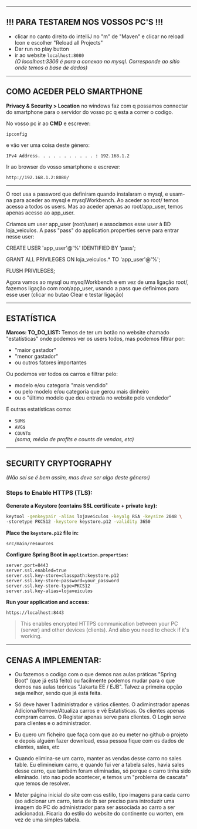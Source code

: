 
---

## !!! PARA TESTAREM NOS VOSSOS PC'S !!!

- clicar no canto direito do intelliJ no "m" de "Maven" e clicar no reload Icon e escolher "Reload all Projects"
- Dar run no play button
- ir ao website `localhost:8080`  
  *(O localhost:3306 é para a conexao no mysql. Corresponde ao sítio onde temos a base de dados)*

---

## COMO ACEDER PELO SMARTPHONE

**Privacy & Security > Location** no windows faz com q possamos connectar do smartphone para o servidor do vosso pc q esta a correr o codigo.

No vosso pc ir ao **CMD** e escrever:

```
ipconfig
```

e vão ver uma coisa deste género:

```
IPv4 Address. . . . . . . . . . . : 192.168.1.2
```

Ir ao browser do vosso smartphone e escrever:

```
http://192.168.1.2:8080/
```

---

O root usa a password que definiram quando instalaram o mysql, e usam-na para aceder ao mysql e mysqlWorkbench. Ao aceder ao root/ temos acesso a todos os users. Mas ao aceder apenas ao root/app_user, temos apenas acesso ao app_user.

Criamos um user app_user (root/user) e associamos esse user à BD loja_veiculos. A pass "pass" do application.properties serve para entrar nesse user:

CREATE USER 'app_user'@'%' IDENTIFIED BY 'pass';

GRANT ALL PRIVILEGES ON loja_veiculos.* TO 'app_user'@'%';

FLUSH PRIVILEGES;

Agora vamos ao mysql ou mysqlWorkbench e em vez de uma ligação root/, fazemos ligação com root/app_user, usando a pass que definimos para esse user (clicar no butao Clear e testar ligação)

---

## ESTATÍSTICA

**Marcos: TO_DO_LIST:** Temos de ter um botão no website chamado "estatísticas" onde podemos ver os users todos, mas podemos filtrar por:

- "maior gastador"
- "menor gastador"
- ou outros fatores importantes

Ou podemos ver todos os carros e filtrar pelo:

- modelo e/ou categoria "mais vendido"
- ou pelo modelo e/ou categoria que gerou mais dinheiro
- ou o "último modelo que deu entrada no website pelo vendedor"

E outras estatísticas como:

- `SUM`s
- `AVG`s
- `COUNT`s  
  *(soma, média de profits e counts de vendas, etc)*

---

## SECURITY CRYPTOGRAPHY

*(Não sei se é bem assim, mas deve ser algo deste género:)*

### Steps to Enable HTTPS (TLS):

**Generate a Keystore (contains SSL certificate + private key):**

```bash
keytool -genkeypair -alias lojaveiculos -keyalg RSA -keysize 2048 \
-storetype PKCS12 -keystore keystore.p12 -validity 3650
```

**Place the `keystore.p12` file in:**

```
src/main/resources
```

**Configure Spring Boot in `application.properties`:**

```properties
server.port=8443
server.ssl.enabled=true
server.ssl.key-store=classpath:keystore.p12
server.ssl.key-store-password=your_password
server.ssl.key-store-type=PKCS12
server.ssl.key-alias=lojaveiculos
```

**Run your application and access:**

```
https://localhost:8443
```

> This enables encrypted HTTPS communication between your PC (server) and other devices (clients). And also you need to check if it's working.

---

## CENAS A IMPLEMENTAR:

- Ou fazemos o codigo com o que demos nas aulas práticas "Spring Boot" (que já está feito) ou facilmente podemos mudar para o que demos nas aulas teóricas "Jakarta EE / EJB". Talvez a primeira opção seja melhor, sendo que já está feita.

- Só deve haver 1 administrador e vários clientes. O adiminstrador apenas Adiciona/Remove/Atualiza carros e vê Estatísticas. Os clientes apenas compram carros. O Registar apenas serve para clientes. O Login serve para clientes e o administrador.

- Eu quero um ficheiro que faça com que ao eu meter no github o projeto e depois alguém fazer download, essa pessoa fique com os dados de clientes, sales, etc 

- Quando elimina-se um carro, manter as vendas desse carro no sales table. Eu elimineium carro, e quando fui ver a tabela sales, havia sales desse carro, que também foram eliminadas, só porque o carro tinha sido eliminado. Isto nao pode acontecer, e temos um "problema de cascata" que temos de resolver.

- Meter página inicial do site com css estilo, tipo imagens para cada carro (ao adicionar um carro, teria de tb ser preciso para introduzir uma imagem do PC do administrador para ser associada ao carro a ser adicionado). Ficaria do estilo do website do continente ou worten, em vez de uma simples tabela.
